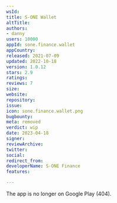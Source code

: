 ```yaml
---
wsId: 
title: S-ONE Wallet
altTitle: 
authors:
- danny
users: 10000
appId: sone.finance.wallet
appCountry: 
released: 2021-07-09
updated: 2022-10-18
version: 1.0.12
stars: 2.9
ratings: 
reviews: 7
size: 
website: 
repository: 
issue: 
icon: sone.finance.wallet.png
bugbounty: 
meta: removed
verdict: wip
date: 2023-04-18
signer: 
reviewArchive: 
twitter: 
social: 
redirect_from: 
developerName: S-ONE Finance
features: 

---
```


The app is no longer on Google Play (404).
